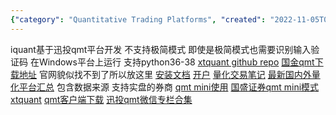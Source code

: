 ```yaml
---
{"category": "Quantitative Trading Platforms", "created": "2022-11-05T06:29:42.985Z", "date": "2022-11-05 06:29:42", "description": "This blog post provides a collection of links and information about the 国信iquant quantitative trading platform, built upon the 迅投qmt platform. It offers resources for downloading and installing the platform, as well as guidance on using its mini mode in 国盛证券. The author also mentions XtQuant's GitHub repository and other related platforms.", "modified": "2022-11-05T11:48:29.899Z", "tags": ["quantitative trading", "国信iquant", "迅投qmt", "XtQuant", "GitHub", "qmt mini mode", "国盛证券"], "title": "国信iquant平台分析"}
---
```

iquant基于迅投qmt平台开发 不支持极简模式 即使是极简模式也需要识别输入验证码 在Windows平台上运行 支持python36-38
[xtquant github repo](https://github.com/ai4trade/XtQuant)
[国金qmt下载地址](https://download.gjzq.com.cn/gjty/gjzqqmt.rar) 官网貌似找不到了所以放这里 [安装文档](https://max.book118.com/html/2022/0728/7145161103004146.shtm) [开户](http://30daydo.com/article/44339)
[量化交易笔记](https://alg-trade.com/)
[最新国内外量化平台汇总](https://alg-trade.com/2022/10/07/%E6%9C%80%E6%96%B0%E5%9B%BD%E5%86%85%E5%A4%96%E9%87%8F%E5%8C%96%E5%B9%B3%E5%8F%B0%E6%B1%87%E6%80%BB/) 包含数据来源 支持实盘的券商
[qmt mini使用](https://www.imooc.com/article/328721)
[国盛证券qmt mini模式 xtquant](http://30daydo.com/article/44496) [qmt客户端下载](https://www.gszq.com/download)
[迅投qmt微信专栏合集](https://mp.weixin.qq.com/mp/appmsgalbum?__biz=Mzg3ODcyNzc5MA==&action=getalbum&album_id=2459911668907491328&scene=173&from_msgid=2247483667&from_itemidx=1&count=3&nolastread=1#wechat_redirect)